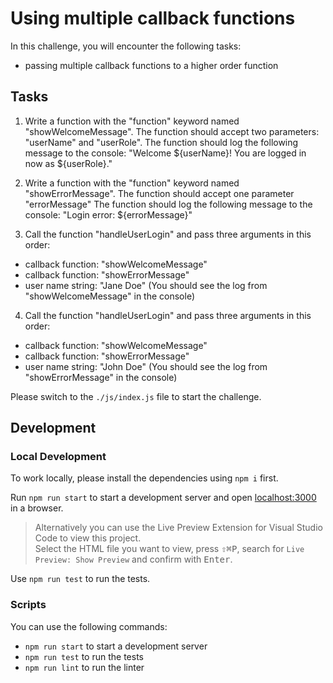 # Using multiple callback functions

In this challenge, you will encounter the following tasks:

- passing multiple callback functions to a higher order function

## Tasks

1.  Write a function with the "function" keyword named "showWelcomeMessage".
    The function should accept two parameters: "userName" and "userRole".
    The function should log the following message to the console:
    "Welcome ${userName}! You are logged in now as ${userRole}."

2.  Write a function with the "function" keyword named "showErrorMessage".
    The function should accept one parameter "errorMessage"
    The function should log the following message to the console:
    "Login error: ${errorMessage}"

3.  Call the function "handleUserLogin" and pass three arguments in this order:

- callback function: "showWelcomeMessage"
- callback function: "showErrorMessage"
- user name string: "Jane Doe"
  (You should see the log from "showWelcomeMessage" in the console)

4.  Call the function "handleUserLogin" and pass three arguments in this order:

- callback function: "showWelcomeMessage"
- callback function: "showErrorMessage"
- user name string: "John Doe"
  (You should see the log from "showErrorMessage" in the console)

Please switch to the `./js/index.js` file to start the challenge.

## Development

### Local Development

To work locally, please install the dependencies using `npm i` first.

Run `npm run start` to start a development server and open [localhost:3000](http://localhost:3000) in a browser.

> Alternatively you can use the Live Preview Extension for Visual Studio Code to view this project.  
> Select the HTML file you want to view, press <kbd>⇧</kbd><kbd>⌘</kbd><kbd>P</kbd>, search for `Live Preview: Show Preview` and confirm with <kbd>Enter</kbd>.

Use `npm run test` to run the tests.

### Scripts

You can use the following commands:

- `npm run start` to start a development server
- `npm run test` to run the tests
- `npm run lint` to run the linter
